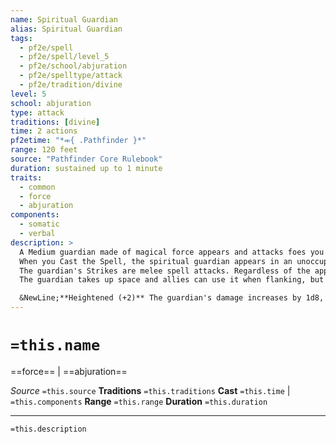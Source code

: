 ```yaml
---
name: Spiritual Guardian
alias: Spiritual Guardian
tags:
  - pf2e/spell
  - pf2e/spell/level_5
  - pf2e/school/abjuration
  - pf2e/spelltype/attack
  - pf2e/tradition/divine
level: 5
school: abjuration
type: attack
traditions: [divine]
time: 2 actions
pf2etime: "*⬺{ .Pathfinder }*"
range: 120 feet
source: "Pathfinder Core Rulebook"
duration: sustained up to 1 minute
traits:
  - common
  - force
  - abjuration
components:
  - somatic
  - verbal
description: >
  A Medium guardian made of magical force appears and attacks foes you designate within range. The spiritual guardian is translucent and appears to be holding your deity's favored weapon.
  When you Cast the Spell, the spiritual guardian appears in an unoccupied space next to a foe of your choice within range and makes a Strike against it. Each time you Sustain the Spell, you can move the spiritual guardian to an unoccupied space next to a target within range (if necessary) and make a Strike with it. The guardian uses and contributes to your multiple attack penalty. Alternatively, when you Sustain the Spell, you can have the guardian move adjacent to an ally and protect that ally. If you do, each time the ally would take damage, the guardian takes the first 10 damage instead of your ally. It continues to do so until you move the guardian to attack an enemy or defend a different ally, or until the guardian is destroyed (it has 50 Hit Points and can't recover Hit Points by any means). The guardian can't usually take damage except when protecting an ally, though disintegrate automatically destroys it if it hits the spiritual guardian's AC of 25.
  The guardian's Strikes are melee spell attacks. Regardless of the appearance of the guardian's weapon, the guardian deals force damage equal to 2d8 plus your spellcasting ability modifier, but you can deal damage of the type normally dealt by the weapon it holds instead of force damage. No other traits or statistics of the weapon apply, and even a ranged weapon attacks adjacent creatures only. Despite making a spell attack, the spiritual guardian's weapon is a weapon for the purposes of triggers, resistances, and so forth.
  The guardian takes up space and allies can use it when flanking, but it doesn't have any other attributes a creature would normally have aside from Hit Points, and creatures can move through its space without hindrance. The guardian can't make any attack other than its Strike, and feats or spells that affect weapons or enhance allies do not apply to the guardian.

  &NewLine;**Heightened (+2)** The guardian's damage increases by 1d8, and its Hit Points increase by 20.
---
```

# `=this.name`
==force== | ==abjuration==

*Source* `=this.source`
**Traditions** `=this.traditions`
**Cast** `=this.time` | `=this.components`
**Range** `=this.range`
**Duration** `=this.duration`

***
`=this.description`
